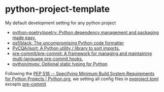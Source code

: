 # python-project-template

My default development setting for any python project

- [python-poetry/poetry: Python dependency management and packaging made easy.](https://github.com/python-poetry/poetry)
- [psf/black: The uncompromising Python code formatter](https://github.com/psf/black)
- [PyCQA/isort: A Python utility / library to sort imports.](https://github.com/PyCQA/isort)
- [pre-commit/pre-commit: A framework for managing and maintaining multi-language pre-commit hooks.](https://github.com/pre-commit/pre-commit)
- [python/mypy: Optional static typing for Python](https://github.com/python/mypy)

Following the [PEP 518 -- Specifying Minimum Build System Requirements for Python Projects | Python.org](https://www.python.org/dev/peps/pep-0518/), we setting all config files in [pyproject.toml](./pyproject.toml) excepts [pre-commit](./pre-commit-config.yaml)
